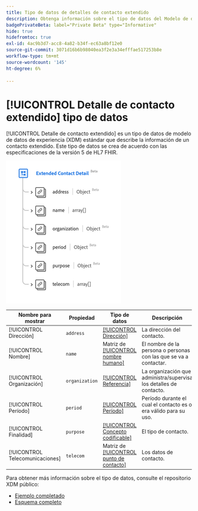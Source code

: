 ```yaml
---
title: Tipo de datos de detalles de contacto extendido
description: Obtenga información sobre el tipo de datos del Modelo de datos de experiencia detallada de contacto extendido (XDM).
badgePrivateBeta: label="Private Beta" type="Informative"
hide: true
hidefromtoc: true
exl-id: 4ac9b3d7-acc8-4a82-b34f-ec63a8bf12e0
source-git-commit: 3071d16b6b98040ea3f2e3a34efffae517253b8e
workflow-type: tm+mt
source-wordcount: '145'
ht-degree: 6%

---
```


# [!UICONTROL Detalle de contacto extendido] tipo de datos

[!UICONTROL Detalle de contacto extendido] es un tipo de datos de modelo de datos de experiencia (XDM) estándar que describe la información de un contacto extendido. Este tipo de datos se crea de acuerdo con las especificaciones de la versión 5 de HL7 FHIR.

![Estructura de tipo de datos de detalles de contacto extendidos](../../../images/healthcare/data-types/extended-contact-detail.png)

| Nombre para mostrar | Propiedad | Tipo de datos | Descripción |
| --- | --- | --- | --- |
| [!UICONTROL Dirección] | `address` | [[!UICONTROL Dirección]](../data-types/address.md) | La dirección del contacto. |
| [!UICONTROL Nombre] | `name` | Matriz de [[!UICONTROL nombre humano]](../data-types/human-name.md) | El nombre de la persona o personas con las que se va a contactar. |
| [!UICONTROL Organización] | `organization` | [[!UICONTROL Referencia]](../data-types/reference.md) | La organización que administra/supervisa los detalles de contacto. |
| [!UICONTROL Período] | `period` | [[!UICONTROL Período]](../data-types/period.md) | Período durante el cual el contacto es o era válido para su uso. |
| [!UICONTROL Finalidad] | `purpose` | [[!UICONTROL Concepto codificable]](../data-types/codeable-concept.md) | El tipo de contacto. |
| [!UICONTROL Telecomunicaciones] | `telecom` | Matriz de [[!UICONTROL punto de contacto]](../data-types/contact-point.md) | Los datos de contacto. |

Para obtener más información sobre el tipo de datos, consulte el repositorio XDM público:

* [Ejemplo completado](https://github.com/adobe/xdm/blob/master/extensions/industry/healthcare/fhir/datatypes/extendedcontactdetail.example.1.json)
* [Esquema completo](https://github.com/adobe/xdm/blob/master/extensions/industry/healthcare/fhir/datatypes/extendedcontactdetail.schema.json)

